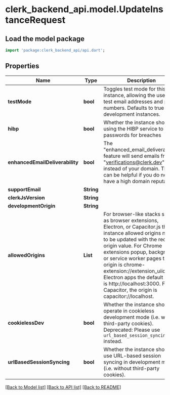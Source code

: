 # clerk_backend_api.model.UpdateInstanceRequest

## Load the model package
```dart
import 'package:clerk_backend_api/api.dart';
```

## Properties
Name | Type | Description | Notes
------------ | ------------- | ------------- | -------------
**testMode** | **bool** | Toggles test mode for this instance, allowing the use of test email addresses and phone numbers. Defaults to true for development instances. | [optional] 
**hibp** | **bool** | Whether the instance should be using the HIBP service to check passwords for breaches | [optional] 
**enhancedEmailDeliverability** | **bool** | The \"enhanced_email_deliverability\" feature will send emails from \"verifications@clerk.dev\" instead of your domain. This can be helpful if you do not have a high domain reputation. | [optional] 
**supportEmail** | **String** |  | [optional] 
**clerkJsVersion** | **String** |  | [optional] 
**developmentOrigin** | **String** |  | [optional] 
**allowedOrigins** | **List<String>** | For browser-like stacks such as browser extensions, Electron, or Capacitor.js the instance allowed origins need to be updated with the request origin value. For Chrome extensions popup, background, or service worker pages the origin is chrome-extension://extension_uiid. For Electron apps the default origin is http://localhost:3000. For Capacitor, the origin is capacitor://localhost. | [optional] [default to const []]
**cookielessDev** | **bool** | Whether the instance should operate in cookieless development mode (i.e. without third-party cookies). Deprecated: Please use `url_based_session_syncing` instead. | [optional] 
**urlBasedSessionSyncing** | **bool** | Whether the instance should use URL-based session syncing in development mode (i.e. without third-party cookies). | [optional] 

[[Back to Model list]](../README.md#documentation-for-models) [[Back to API list]](../README.md#documentation-for-api-endpoints) [[Back to README]](../README.md)


